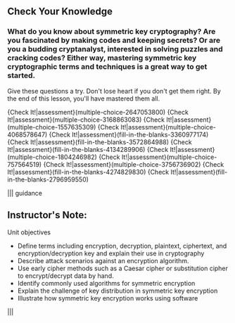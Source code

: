 ##       Check Your Knowledge

### What do you know about symmetric key cryptography?  Are you fascinated by making codes and keeping secrets? Or are you a budding cryptanalyst, interested in solving puzzles and cracking codes? Either way, mastering symmetric key cryptographic terms and techniques is a great way to get started.

Give these questions a try. Don't lose heart if you don't get them right. By the end of this lesson, you'll have mastered them all.

{Check It!|assessment}(multiple-choice-2647053800)
{Check It!|assessment}(multiple-choice-3168863083)
{Check It!|assessment}(multiple-choice-1557635309)
{Check It!|assessment}(multiple-choice-4068578647)
{Check It!|assessment}(fill-in-the-blanks-3360977174)
{Check It!|assessment}(fill-in-the-blanks-3572864988)
{Check It!|assessment}(fill-in-the-blanks-4134289906)
{Check It!|assessment}(multiple-choice-1804246982)
{Check It!|assessment}(multiple-choice-757564519)
{Check It!|assessment}(multiple-choice-3756736902)
{Check It!|assessment}(fill-in-the-blanks-4274829830)
{Check It!|assessment}(fill-in-the-blanks-2796959550)




 ||| guidance
 ## Instructor's Note:
 Unit objectives
- Define  terms including encryption, decryption, plaintext, ciphertext, and encryption/decryption key and explain their use in cryptography 
 - Describe attack scenarios against an encryption algorithm.
- Use early cipher methods such as a Caesar cipher or substitution cipher to encrypt/decrypt data by hand. 
- Identify commonly used algorithms for symmetric encryption
- Explain the challenge of key distribution in symmetric key encryption
- Illustrate how symmetric key encryption works using software 

|||
